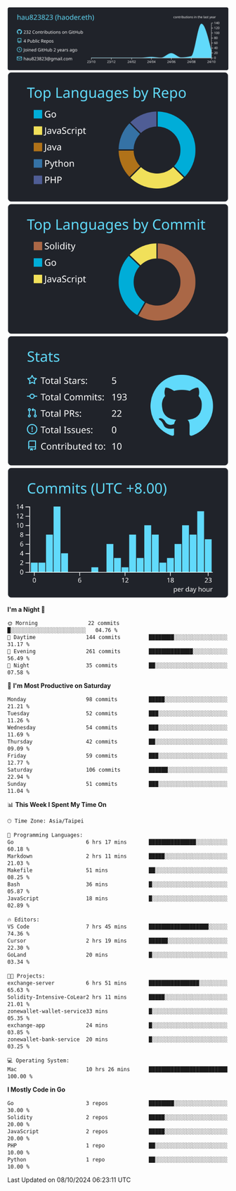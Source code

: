 [![](https://raw.githubusercontent.com/hau823823/hau823823/master/profile-summary-card-output/react/0-profile-details.svg)](https://github.com/vn7n24fzkq/github-profile-summary-cards)
[![](https://raw.githubusercontent.com/hau823823/hau823823/master/profile-summary-card-output/react/1-repos-per-language.svg)](https://github.com/vn7n24fzkq/github-profile-summary-cards) [![](https://raw.githubusercontent.com/hau823823/hau823823/master/profile-summary-card-output/react/2-most-commit-language.svg)](https://github.com/vn7n24fzkq/github-profile-summary-cards)
[![](https://raw.githubusercontent.com/hau823823/hau823823/master/profile-summary-card-output/react/3-stats.svg)](https://github.com/vn7n24fzkq/github-profile-summary-cards) [![](https://raw.githubusercontent.com/hau823823/hau823823/master/profile-summary-card-output/react/4-productive-time.svg)](https://github.com/vn7n24fzkq/github-profile-summary-cards)

<!--START_SECTION:waka-->
**I'm a Night 🦉** 

```text
🌞 Morning                22 commits          █░░░░░░░░░░░░░░░░░░░░░░░░   04.76 % 
🌆 Daytime                144 commits         ████████░░░░░░░░░░░░░░░░░   31.17 % 
🌃 Evening                261 commits         ██████████████░░░░░░░░░░░   56.49 % 
🌙 Night                  35 commits          ██░░░░░░░░░░░░░░░░░░░░░░░   07.58 % 
```
📅 **I'm Most Productive on Saturday** 

```text
Monday                   98 commits          █████░░░░░░░░░░░░░░░░░░░░   21.21 % 
Tuesday                  52 commits          ███░░░░░░░░░░░░░░░░░░░░░░   11.26 % 
Wednesday                54 commits          ███░░░░░░░░░░░░░░░░░░░░░░   11.69 % 
Thursday                 42 commits          ██░░░░░░░░░░░░░░░░░░░░░░░   09.09 % 
Friday                   59 commits          ███░░░░░░░░░░░░░░░░░░░░░░   12.77 % 
Saturday                 106 commits         ██████░░░░░░░░░░░░░░░░░░░   22.94 % 
Sunday                   51 commits          ███░░░░░░░░░░░░░░░░░░░░░░   11.04 % 
```


📊 **This Week I Spent My Time On** 

```text
🕑︎ Time Zone: Asia/Taipei

💬 Programming Languages: 
Go                       6 hrs 17 mins       ███████████████░░░░░░░░░░   60.18 % 
Markdown                 2 hrs 11 mins       █████░░░░░░░░░░░░░░░░░░░░   21.03 % 
Makefile                 51 mins             ██░░░░░░░░░░░░░░░░░░░░░░░   08.25 % 
Bash                     36 mins             █░░░░░░░░░░░░░░░░░░░░░░░░   05.87 % 
JavaScript               18 mins             █░░░░░░░░░░░░░░░░░░░░░░░░   02.89 % 

🔥 Editors: 
VS Code                  7 hrs 45 mins       ███████████████████░░░░░░   74.36 % 
Cursor                   2 hrs 19 mins       ██████░░░░░░░░░░░░░░░░░░░   22.30 % 
GoLand                   20 mins             █░░░░░░░░░░░░░░░░░░░░░░░░   03.34 % 

🐱‍💻 Projects: 
exchange-server          6 hrs 51 mins       ████████████████░░░░░░░░░   65.63 % 
Solidity-Intensive-CoLear2 hrs 11 mins       █████░░░░░░░░░░░░░░░░░░░░   21.01 % 
zonewallet-wallet-service33 mins             █░░░░░░░░░░░░░░░░░░░░░░░░   05.35 % 
exchange-app             24 mins             █░░░░░░░░░░░░░░░░░░░░░░░░   03.85 % 
zonewallet-bank-service  20 mins             █░░░░░░░░░░░░░░░░░░░░░░░░   03.25 % 

💻 Operating System: 
Mac                      10 hrs 26 mins      █████████████████████████   100.00 % 
```

**I Mostly Code in Go** 

```text
Go                       3 repos             ████████░░░░░░░░░░░░░░░░░   30.00 % 
Solidity                 2 repos             █████░░░░░░░░░░░░░░░░░░░░   20.00 % 
JavaScript               2 repos             █████░░░░░░░░░░░░░░░░░░░░   20.00 % 
PHP                      1 repo              ██░░░░░░░░░░░░░░░░░░░░░░░   10.00 % 
Python                   1 repo              ██░░░░░░░░░░░░░░░░░░░░░░░   10.00 % 
```




 Last Updated on 08/10/2024 06:23:11 UTC
<!--END_SECTION:waka-->
